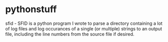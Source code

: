 pythonstuff
===========
sfid - SFID is a python program I wrote to parse a directory containing a lot of log files and log occurances of a single (or multiple) strings to an output file, including the line numbers from the source file if desired.
